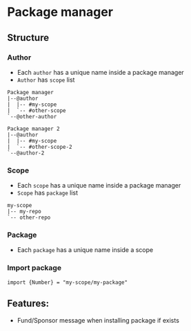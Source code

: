 # Package manager

## Structure

### Author

- Each `author` has a unique name inside a package manager
- `Author` has `scope` list

```
Package manager
|--@author
|  |-- #my-scope
|  `-- #other-scope
`--@other-author

Package manager 2
|--@author
|  |-- #my-scope
|  `-- #other-scope-2
`--@author-2
```

### Scope

- Each `scope` has a unique name inside a package manager
- `Scope` has `package` list

```
my-scope
|-- my-repo
`-- other-repo
```

### Package

- Each `package` has a unique name inside a scope

### Import package

```
import {Number} = "my-scope/my-package"
```

## Features:

- Fund/Sponsor message when installing package if exists

